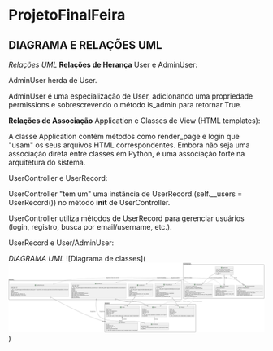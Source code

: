 # ProjetoFinalFeira

## DIAGRAMA E RELAÇÕES UML
*Relações UML*
**Relações de Herança**
User e AdminUser:

AdminUser herda de User.

AdminUser é uma especialização de User, adicionando uma propriedade permissions e sobrescrevendo o método is_admin para retornar True.

**Relações de Associação**
Application e Classes de View (HTML templates):

A classe Application contêm métodos como render_page e login que "usam" os seus arquivos HTML correspondentes. Embora não seja uma associação direta entre classes em Python, é uma associação forte na arquitetura do sistema.

UserController e UserRecord:

UserController "tem um" uma instância de UserRecord.(self.__users = UserRecord()) no método __init__ de UserController.

UserController utiliza métodos de UserRecord para gerenciar usuários (login, registro, busca por email/username, etc.).

UserRecord e User/AdminUser:

*DIAGRAMA UML*
![Diagrama de classes](![alt text](image.png))